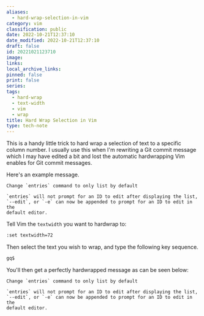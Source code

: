 ```yaml
---
aliases:
  - hard-wrap-selection-in-vim
category: vim
classification: public
date: 2022-10-21T12:37:10
date_modified: 2022-10-21T12:37:10
draft: false
id: 20221021123710
image: 
links: 
local_archive_links: 
pinned: false
print: false
series: 
tags:
  - hard-wrap
  - text-width
  - vim
  - wrap
title: Hard Wrap Selection in Vim
type: tech-note
---
```


This is a handy little trick to hard wrap a selection of text to a specific column number. I usually use this when I'm rewriting a Git commit message which I may have edited a bit and lost the automatic hardwrapping Vim enables for Git commit messages.

Here's an example message.

```text
Change `entries` command to only list by default

`entries` will not prompt for an ID to edit after displaying the list, `--edit`, or `-e` can now be appended to prompt for an ID to edit in the
default editor.
```

Tell Vim the `textwidth` you want to hardwrap to:

```sh
:set textwidth=72
```

Then select the text you wish to wrap, and type the following key sequence.

```sh
gq$
```

You'll then get a perfectly hardwrapped message as can be seen below:

```text
Change `entries` command to only list by default

`entries` will not prompt for an ID to edit after displaying the list,
`--edit`, or `-e` can now be appended to prompt for an ID to edit in the
default editor.
```